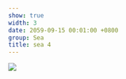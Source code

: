 ```yaml
---
show: true
width: 3
date: 2059-09-15 00:01:00 +0800
group: Sea
title: sea 4
---
```

<div>
<a href="/assets/images/photos/sea/DSC04801.jpg" target="_blank">
    <img data-src="/assets/images/photos/sea/DSC04801.jpg" class="lazy w-100 rounded-xl" src="{{ '/assets/images/empty_300x200.png' | relative_url }}">
</a>
</div>
